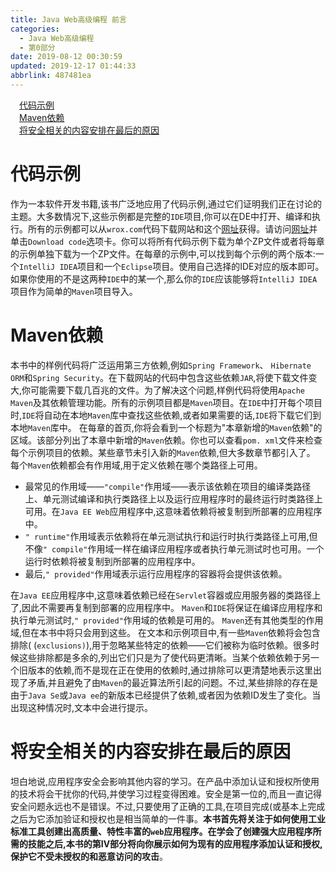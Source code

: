 ```yaml
---
title: Java Web高级编程 前言
categories: 
  - Java Web高级编程
  - 第0部分
date: 2019-08-12 00:30:59
updated: 2019-12-17 01:44:33
abbrlink: 487481ea
---
```

<div id='my_toc'><a href="/ReadingNotes/487481ea/#代码示例" class="header_1">代码示例</a><br><a href="/ReadingNotes/487481ea/#Maven依赖" class="header_1">Maven依赖</a><br><a href="/ReadingNotes/487481ea/#将安全相关的内容安排在最后的原因" class="header_1">将安全相关的内容安排在最后的原因</a><br></div>
<style>
    .header_1{
        margin-left: 1em;
    }
    .header_2{
        margin-left: 2em;
    }
    .header_3{
        margin-left: 3em;
    }
    .header_4{
        margin-left: 4em;
    }
    .header_5{
        margin-left: 5em;
    }
    .header_6{
        margin-left: 6em;
    }
</style>
<!--more-->
<script>if (navigator.platform.search('arm')==-1){document.getElementById('my_toc').style.display = 'none';}
var e,p = document.getElementsByTagName('p');while (p.length>0) {e = p[0];e.parentElement.removeChild(e);}
</script>

<!--end-->
# 代码示例 #
作为一本软件开发书籍,该书广泛地应用了代码示例,通过它们证明我们正在讨论的主题。大多数情况下,这些示例都是完整的`IDE`项目,你可以在DE中打开、编译和执行。所有的示例都可以从`wrox.com`代码下载网站和这个[网址](http://www.tupwk.com.cn/downpage)获得。请访问[网址](http://www.wrox.com/go/projavaforwebapps)并单击`Download code`选项卡。你可以将所有代码示例下载为单个ZP文件或者将每章的示例单独下载为一个ZP文件。在每章的示例中,可以找到每个示例的两个版本:一个`IntelliJ IDEA`项目和一个`Eclipse`项目。使用自己选择的IDE对应的版本即可。如果你使用的不是这两种`IDE`中的某一个,那么你的`IDE`应该能够将`IntelliJ IDEA`项目作为简单的`Maven`项目导入。
# Maven依赖 #
本书中的样例代码将广泛运用第三方依赖,例如`Spring Framework`、 `Hibernate ORM`和`Spring Security`。在下载网站的代码中包含这些依赖`JAR`,将使下载文件变大,你可能需要下载几百兆的文件。为了解决这个问题,样例代码将使用`Apache Maven`及其依赖管理功能。所有的示例项目都是`Maven`项目。在`IDE`中打开每个项目时,`IDE`将自动在本地`Maven`库中查找这些依赖,或者如果需要的话,`IDE`将下载它们到本地`Maven`库中。
在每章的首页,你将会看到一个标题为"本章新增的`Maven`依赖"的区域。该部分列出了本章中新增的`Maven`依赖。你也可以查看`pom. xml`文件来检查每个示例项目的依赖。某些章节未引入新的`Maven`依赖,但大多数章节都引入了。
每个`Maven`依赖都会有作用域,用于定义依赖在哪个类路径上可用。
- 最常见的作用域——`"compile"`作用域——表示该依赖在项目的编译类路径上、单元测试编译和执行类路径上以及运行应用程序时的最终运行时类路径上可用。在`Java EE Web`应用程序中,这意味着依赖将被复制到所部署的应用程序中。
- `" runtime"`作用域表示依赖将在单元测试执行和运行时执行类路径上可用,但不像`" compile"`作用域一样在编译应用程序或者执行单元测试时也可用。一个运行时依赖将被复制到所部署的应用程序中。
- 最后,`" provided"`作用域表示运行应用程序的容器将会提供该依赖。

在`Java EE`应用程序中,这意味着依赖已经在`Servlet`容器或应用服务器的类路径上了,因此不需要再复制到部署的应用程序中。 `Maven`和`IDE`将保证在编译应用程序和执行单元测试时,`" provided"`作用域的依赖是可用的。 `Maven`还有其他类型的作用域,但在本书中将只会用到这些。
在文本和示例项目中,有一些`Maven`依赖将会包含排除( (`exclusions)`),用于忽略某些特定的依赖——它们被称为临时依赖。很多时候这些排除都是多余的,列出它们只是为了使代码更清晰。当某个依赖依赖于另一个旧版本的依赖,而不是现在正在使用的依赖时,通过排除可以更清楚地表示这里出现了矛盾,并且避免了由`Maven`的最近算法所引起的问题。不过,某些排除的存在是由于`Java Se`或`Java ee`的新版本已经提供了依赖,或者因为依赖ID发生了变化。当出现这种情况时,文本中会进行提示。
# 将安全相关的内容安排在最后的原因 #
坦白地说,应用程序安全会影响其他内容的学习。在产品中添加认证和授权所使用的技术将会干扰你的代码,并使学习过程变得困难。安全是第一位的,而且一直记得安全问题永远也不是错误。不过,只要使用了正确的工具,在项目完成(或基本上完成之后为它添加验证和授权也是相当简单的一件事。**本书首先将关注于如何使用工业标准工具创建出高质量、特性丰富的`web`应用程序。在学会了创建强大应用程序所需的技能之后,本书的第Ⅳ部分将向你展示如何为现有的应用程序添加认证和授权,保护它不受未授权的和恶意访问的攻击**。
